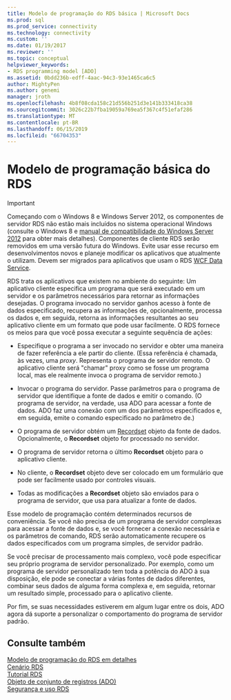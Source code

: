 ```yaml
---
title: Modelo de programação do RDS básica | Microsoft Docs
ms.prod: sql
ms.prod_service: connectivity
ms.technology: connectivity
ms.custom: ''
ms.date: 01/19/2017
ms.reviewer: ''
ms.topic: conceptual
helpviewer_keywords:
- RDS programming model [ADO]
ms.assetid: 0bdd236b-edff-4aac-94c3-93e1465ca6c5
author: MightyPen
ms.author: genemi
manager: jroth
ms.openlocfilehash: 4b8f08cda158c21d556b251d3e141b333418ca38
ms.sourcegitcommit: 3026c22b7fba19059a769ea5f367c4f51efaf286
ms.translationtype: MT
ms.contentlocale: pt-BR
ms.lasthandoff: 06/15/2019
ms.locfileid: "66704353"
---
```

# <a name="basic-rds-programming-model"></a>Modelo de programação básica do RDS
> [!IMPORTANT]
>  Começando com o Windows 8 e Windows Server 2012, os componentes de servidor RDS não estão mais incluídos no sistema operacional Windows (consulte o Windows 8 e [manual de compatibilidade do Windows Server 2012](https://www.microsoft.com/download/details.aspx?id=27416) para obter mais detalhes). Componentes de cliente RDS serão removidos em uma versão futura do Windows. Evite usar esse recurso em desenvolvimentos novos e planeje modificar os aplicativos que atualmente o utilizam. Devem ser migrados para aplicativos que usam o RDS [WCF Data Service](https://go.microsoft.com/fwlink/?LinkId=199565).  
  
 RDS trata os aplicativos que existem no ambiente do seguinte: Um aplicativo cliente especifica um programa que será executado em um servidor e os parâmetros necessários para retornar as informações desejadas. O programa invocado no servidor ganhos acesso à fonte de dados especificado, recupera as informações de, opcionalmente, processa os dados e, em seguida, retorna as informações resultantes ao seu aplicativo cliente em um formato que pode usar facilmente. O RDS fornece os meios para que você possa executar a seguinte sequência de ações:  
  
-   Especifique o programa a ser invocado no servidor e obter uma maneira de fazer referência a ele partir do cliente. (Essa referência é chamada, às vezes, uma *proxy*. Representa o programa de servidor remoto. O aplicativo cliente será "chamar" proxy como se fosse um programa local, mas ele realmente invoca o programa de servidor remoto.)  
  
-   Invocar o programa do servidor. Passe parâmetros para o programa de servidor que identifique a fonte de dados e emitir o comando. (O programa de servidor, na verdade, usa ADO para acessar a fonte de dados. ADO faz uma conexão com um dos parâmetros especificados e, em seguida, emite o comando especificado no parâmetro de.)  
  
-   O programa de servidor obtém um [Recordset](../../../ado/reference/ado-api/recordset-object-ado.md) objeto da fonte de dados. Opcionalmente, o **Recordset** objeto for processado no servidor.  
  
-   O programa de servidor retorna o último **Recordset** objeto para o aplicativo cliente.  
  
-   No cliente, o **Recordset** objeto deve ser colocado em um formulário que pode ser facilmente usado por controles visuais.  
  
-   Todas as modificações a **Recordset** objeto são enviados para o programa de servidor, que usa para atualizar a fonte de dados.  
  
 Esse modelo de programação contém determinados recursos de conveniência. Se você não precisa de um programa de servidor complexas para acessar a fonte de dados e, se você fornecer a conexão necessária e os parâmetros de comando, RDS serão automaticamente recupere os dados especificados com um programa simples, de servidor padrão.  
  
 Se você precisar de processamento mais complexo, você pode especificar seu próprio programa de servidor personalizado. Por exemplo, como um programa de servidor personalizado tem toda a potência do ADO à sua disposição, ele pode se conectar a várias fontes de dados diferentes, combinar seus dados de alguma forma complexa e, em seguida, retornar um resultado simple, processado para o aplicativo cliente.  
  
 Por fim, se suas necessidades estiverem em algum lugar entre os dois, ADO agora dá suporte a personalizar o comportamento do programa de servidor padrão.  
  
## <a name="see-also"></a>Consulte também  
 [Modelo de programação do RDS em detalhes](../../../ado/guide/remote-data-service/rds-programming-model-in-detail.md)   
 [Cenário RDS](../../../ado/guide/remote-data-service/rds-scenario.md)   
 [Tutorial RDS](../../../ado/guide/remote-data-service/rds-tutorial.md)   
 [Objeto de conjunto de registros (ADO)](../../../ado/reference/ado-api/recordset-object-ado.md)   
 [Segurança e uso RDS](../../../ado/guide/remote-data-service/rds-usage-and-security.md)



